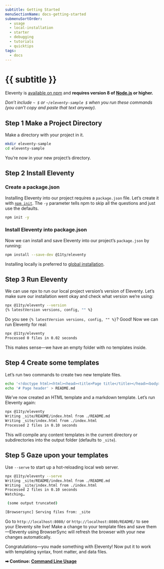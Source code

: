```yaml
---
subtitle: Getting Started
menuSectionName: docs-getting-started
submenuSortOrder:
  - usage
  - local-installation
  - starter
  - debugging
  - tutorials
  - quicktips
tags:
  - docs
---
```

# {{ subtitle }}

Eleventy is [available on npm](https://www.npmjs.com/package/@11ty/eleventy) and **requires version 8 of [Node.js](https://nodejs.org/) or higher.**

_Don’t include `~ $` or `~/eleventy-sample $` when you run these commands (you can’t copy and paste that text anyway)._

## <span class="numberflag"><span class="sr-only">Step</span> 1</span> Make a Project Directory

Make a directory with your project in it.

<div data-preprefix-cmdhomedir="all">

```bash
mkdir eleventy-sample
cd eleventy-sample
```

</div>

You’re now in your new project’s directory.

## <span class="numberflag"><span class="sr-only">Step</span> 2</span> Install Eleventy

### Create a package.json

Installing Eleventy into our project requires a `package.json` file. Let’s create it with [`npm init`](https://docs.npmjs.com/cli/init). The `-y` parameter tells npm to skip all the questions and just use the defaults.

<div data-preprefix-eleventysample="first">

```bash
npm init -y
```

</div>

### Install Eleventy into package.json

Now we can install and save Eleventy into our project’s `package.json` by running:

<div data-preprefix-eleventysample="first">

```bash
npm install --save-dev @11ty/eleventy
```

</div>

Installing locally is preferred to [global installation](/docs/global-installation/).

## <span class="numberflag"><span class="sr-only">Step</span> 3</span> Run Eleventy

We can use npx to run our local project version’s version of Eleventy. Let’s make sure our installation went okay and check what version we’re using:

<div data-preprefix-eleventysample="first">

```bash
npx @11ty/eleventy --version
{% latestVersion versions, config, "" %}
```

</div>

Do you see `{% latestVersion versions, config, "" %}`? Good! Now we can run Eleventy for real:

<div data-preprefix-eleventysample="first">

```bash
npx @11ty/eleventy
Processed 0 files in 0.02 seconds
```

</div>

This makes sense—we have an empty folder with no templates inside.

## <span class="numberflag"><span class="sr-only">Step</span> 4</span> Create some templates

Let’s run two commands to create two new template files.

<div data-preprefix-eleventysample="all">

```bash
echo '<!doctype html><html><head><title>Page title</title></head><body><p>Hi</p></body></html>' > index.html
echo '# Page header' > README.md
```

</div>

We’ve now created an HTML template and a markdown template. Let’s run Eleventy again:

<div data-preprefix-eleventysample="first">

```bash
npx @11ty/eleventy
Writing _site/README/index.html from ./README.md
Writing _site/index.html from ./index.html
Processed 2 files in 0.10 seconds
```

</div>

This will compile any content templates in the current directory or subdirectories into the output folder (defaults to `_site`).

## <span class="numberflag"><span class="sr-only">Step</span> 5</span> Gaze upon your templates

Use `--serve` to start up a hot-reloading local web server.

<div data-preprefix-eleventysample="first">

```bash
npx @11ty/eleventy --serve
Writing _site/README/index.html from ./README.md
Writing _site/index.html from ./index.html
Processed 2 files in 0.10 seconds
Watching…

 (some output truncated)

[Browsersync] Serving files from: _site
```

</div>

Go to `http://localhost:8080/` or `http://localhost:8080/README/` to see your Eleventy site live! Make a change to your template files and save them—Eleventy using BrowserSync will refresh the browser with your new changes automatically.

Congratulations—you made something with Eleventy! Now put it to work with templating syntax, front matter, and data files.

**➡ Continue: [Command Line Usage](/docs/usage/)**

